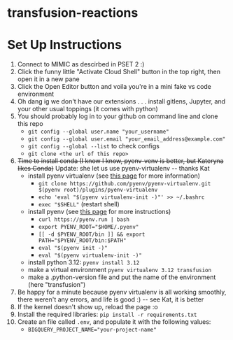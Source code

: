 # transfusion-reactions

# Set Up Instructions
1. Connect to MIMIC as descirbed in PSET 2 :)
2. Click the funny little "Activate Cloud Shell" button in the top right, then open it in a new pane
3. Click the Open Editor button and voila you're in a mini fake vs code environment
4. Oh dang ig we don't have our extensions . . . install gitlens, Jupyter, and your other usual toppings (it comes with python)
5. You should probably log in to your github on command line and clone this repo
    - `git config --global user.name "your_username"`
    - `git config --global user.email "your_email_address@example.com"`
    - `git config --global --list` to check configs
    - `git clone <the url of this repo>`
6. ~~Time to install conda (I know I know, pyenv-venv is better, but Kateryna likes Conda)~~ Update: she let us use pyenv-virtualenv -- thanks Kat
    - install pyenv virtualenv (see [this page](https://github.com/pyenv/pyenv-virtualenv) for more information)
        - `git clone https://github.com/pyenv/pyenv-virtualenv.git $(pyenv root)/plugins/pyenv-virtualenv`
        - `echo 'eval "$(pyenv virtualenv-init -)"' >> ~/.bashrc`
        - `exec "$SHELL"` (restart shell)
    - install pyenv (see [this page](https://github.com/pyenv/pyenv) for more instructions)
        - `curl https://pyenv.run | bash`
        - `export PYENV_ROOT="$HOME/.pyenv"`
        - `[[ -d $PYENV_ROOT/bin ]] && export PATH="$PYENV_ROOT/bin:$PATH"`
        - `eval "$(pyenv init -)"`
        - `eval "$(pyenv virtualenv-init -)"`
    - install python 3.12: `pyenv install 3.12`
    - make a virtual environment `pyenv virtualenv 3.12 transfusion`
    - make a .python-version file and put the name of the environment (here "transfusion")
7.  Be happy for a minute because pyenv virtualenv is all working smoothly, there weren't any errors, and life is good :) -- see Kat, it is better
8. If the kernel doesn't show up, reload the page :o
9. Install the required libraries: `pip install -r requirements.txt`
10. Create an file called `.env`, and populate it with the following values:
    - ```BIGQUERY_PROJECT_NAME="your-project-name"```
